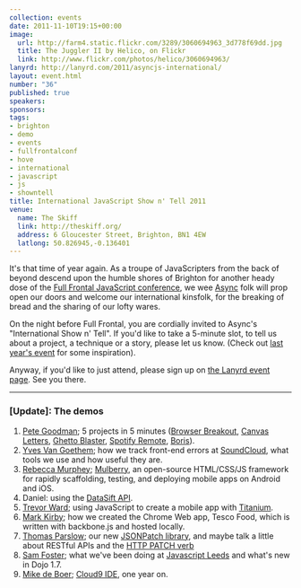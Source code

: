 ```yaml
--- 
collection: events
date: 2011-11-10T19:15+00:00
image: 
  url: http://farm4.static.flickr.com/3289/3060694963_3d778f69dd.jpg
  title: The Juggler II by Helico, on Flickr
  link: http://www.flickr.com/photos/helico/3060694963/
lanyrd: http://lanyrd.com/2011/asyncjs-international/
layout: event.html
number: "36"
published: true
speakers: 
sponsors: 
tags: 
- brighton
- demo
- events
- fullfrontalconf
- hove
- international
- javascript
- js
- showntell
title: International JavaScript Show n' Tell 2011
venue: 
  name: The Skiff
  link: http://theskiff.org/
  address: 6 Gloucester Street, Brighton, BN1 4EW
  latlong: 50.826945,-0.136401
---
```


<p>It's that time of year again. As a troupe of JavaScripters from the back of beyond descend upon the humble shores of Brighton for another heady dose of the <a href="http://2011.full-frontal.org">Full Frontal JavaScript conference</a>, we wee <a href="http://asyncjs.com">Async</a> folk will prop open our doors and welcome our international kinsfolk, for the breaking of bread and the sharing of our lofty wares.</p>

<p>On the night before Full Frontal, you are cordially invited to <span class="summary">Async's "International Show n' Tell"</span>. If you'd like to take a 5-minute slot, to tell us about a project, a technique or a story, please let us know. (Check out <a href="http://asyncjs.com/showntell3/">last year's event</a> for some inspiration).</p>

<p>Anyway, if you'd like to just attend, please sign up on <a href="http://lanyrd.com/2011/asyncjs-international">the Lanyrd event page</a>. See you there.</p>

<hr />

### [Update]: The demos

1. [Pete Goodman](http://petegoodman.com); 5 projects in 5 minutes ([Browser Breakout](http://petegoodman.com/labs/js-canvas-browser-breakout/), [Canvas Letters](http://petegoodman.com/labs/javascript-canvas-letters/), [Ghetto Blaster](http://petegoodman.com/labs/ghetto-blaster-php-js-soundboard/), [Spotify Remote](http://petegoodman.com/labs/spotify-remote/), [Boris](http://petegoodman.com/labs/boris-localhost-browser/)).
1. [Yves Van Goethem](http://yves.vg); how we track front-end errors at [SoundCloud](http://soundcloud.com), what tools we use and how useful they are.
1. [Rebecca Murphey](http://rmurphey.com); [Mulberry](http://toura.github.com/mulberry), an open-source HTML/CSS/JS framework for rapidly scaffolding, testing, and deploying mobile apps on Android and iOS.
1. Daniel: using the [DataSift API](http://dev.datasift.com).
1. [Trevor Ward](http://thewarpedcoder.net); using JavaScript to create a mobile app with [Titanium](https://www.appcelerator.com/platform).
1. [Mark Kirby](http://mark-kirby.co.uk); how we created the Chrome Web app, Tesco Food, which is written with backbone.js and hosted locally.
1. [Thomas Parslow](http://almostobsolete.net); our new [JSONPatch library](https://github.com/dharmafly/jsonpatch.js), and maybe talk a little about RESTful APIs and the [HTTP PATCH verb](https://tools.ietf.org/html/rfc5789)
1. [Sam Foster](http://leedsjs.org); what we've been doing at [Javascript Leeds](http://leedsjs.org) and what's new in Dojo 1.7.
1. [Mike de Boer](https://twitter.com/mikedeboer); [Cloud9 IDE](http://c9.io), one year on.
